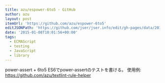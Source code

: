 ```yaml
---
title: azu/espower-6to5 · GitHub
author: azu
layout: post
itemUrl: 'https://github.com/azu/espower-6to5'
editJSONPath: 'https://github.com/jser/jser.info/edit/gh-pages/data/2015/01/index.json'
date: '2015-01-08T10:01:56+00:00'
tags:
  - ECMAScript
  - testing
  - JavaScript
  - library
---
```

power-assert + 6to5 ES6でpower-assertのテストを書ける。
使用例: https://github.com/azu/textlint-rule-helper
